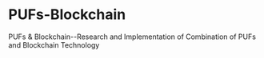 # PUFs-Blockchain
PUFs & Blockchain--Research and Implementation of Combination of PUFs and Blockchain Technology


